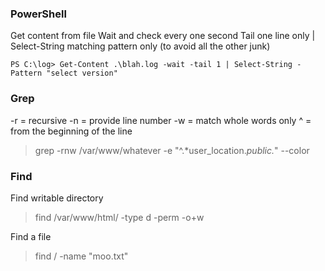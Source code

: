 
### PowerShell

Get content from file
Wait and check every one second
Tail one line only
|
Select-String matching pattern only (to avoid all the other junk)

```
PS C:\log> Get-Content .\blah.log -wait -tail 1 | Select-String -Pattern "select version"
```


### Grep

-r = recursive
-n = provide line number
-w = match whole words only
^ = from the beginning of the line

> grep -rnw /var/www/whatever -e "^.*user_location.*public.*" --color

### Find

Find writable directory
> find /var/www/html/ -type d -perm -o+w

Find a file
> find / -name "moo.txt"
